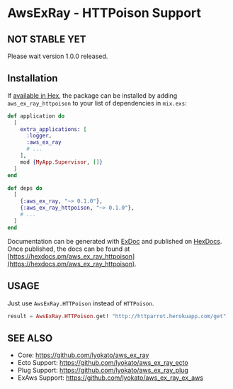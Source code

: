 # AwsExRay - HTTPoison Support

## NOT STABLE YET

Please wait version 1.0.0 released.

## Installation

If [available in Hex](https://hex.pm/docs/publish), the package can be installed
by adding `aws_ex_ray_httpoison` to your list of dependencies in `mix.exs`:

```elixir
def application do
  [
    extra_applications: [
      :logger,
      :aws_ex_ray
      # ...
    ],
    mod {MyApp.Supervisor, []}
  ]
end

def deps do
  [
    {:aws_ex_ray, "~> 0.1.0"},
    {:aws_ex_ray_httpoison, "~> 0.1.0"},
    # ...
  ]
end
```

Documentation can be generated with [ExDoc](https://github.com/elixir-lang/ex_doc)
and published on [HexDocs](https://hexdocs.pm). Once published, the docs can
be found at [https://hexdocs.pm/aws_ex_ray_httpoison](https://hexdocs.pm/aws_ex_ray_httpoison).

## USAGE

Just use `AwsExRay.HTTPoison` instead of `HTTPoison`.

```elixir
result = AwsExRay.HTTPoison.get! "http://httparrot.herokuapp.com/get"
```

## SEE ALSO

- Core: https://github.com/lyokato/aws_ex_ray
- Ecto Support: https://github.com/lyokato/aws_ex_ray_ecto
- Plug Support: https://github.com/lyokato/aws_ex_ray_plug
- ExAws Support: https://github.com/lyokato/aws_ex_ray_ex_aws

